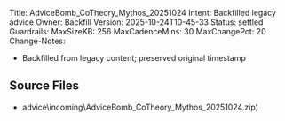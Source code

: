 Title: AdviceBomb_CoTheory_Mythos_20251024
Intent: Backfilled legacy advice
Owner: Backfill
Version: 2025-10-24T10-45-33
Status: settled
Guardrails:
  MaxSizeKB: 256
  MaxCadenceMins: 30
  MaxChangePct: 20
Change-Notes:
  - Backfilled from legacy content; preserved original timestamp

## Source Files
- advice\incoming\AdviceBomb_CoTheory_Mythos_20251024.zip)
